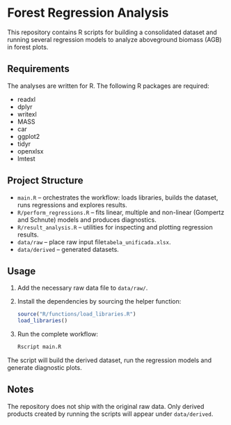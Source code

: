 # Forest Regression Analysis

This repository contains R scripts for building a consolidated dataset and running several regression models to analyze aboveground biomass (AGB) in forest plots.

## Requirements

The analyses are written for R. The following R packages are required:

- readxl
- dplyr
- writexl
- MASS
- car
- ggplot2
- tidyr
- openxlsx
- lmtest

## Project Structure

- `main.R` – orchestrates the workflow: loads libraries, builds the dataset, runs regressions and explores results.
- `R/perform_regressions.R` – fits linear, multiple and non-linear (Gompertz and Schnute) models and produces diagnostics.
- `R/result_analysis.R` – utilities for inspecting and plotting regression results.
- `data/raw` – place raw input file`tabela_unificada.xlsx`.
- `data/derived` – generated datasets.

## Usage

1. Add the necessary raw data file to `data/raw/`.
2. Install the dependencies by sourcing the helper function:

   ```r
   source("R/functions/load_libraries.R")
   load_libraries()
   ```
3. Run the complete workflow:

   ```bash
   Rscript main.R
   ```

The script will build the derived dataset, run the regression models and generate diagnostic plots.

## Notes

The repository does not ship with the original raw data. Only derived products created by running the scripts will appear under `data/derived`.
